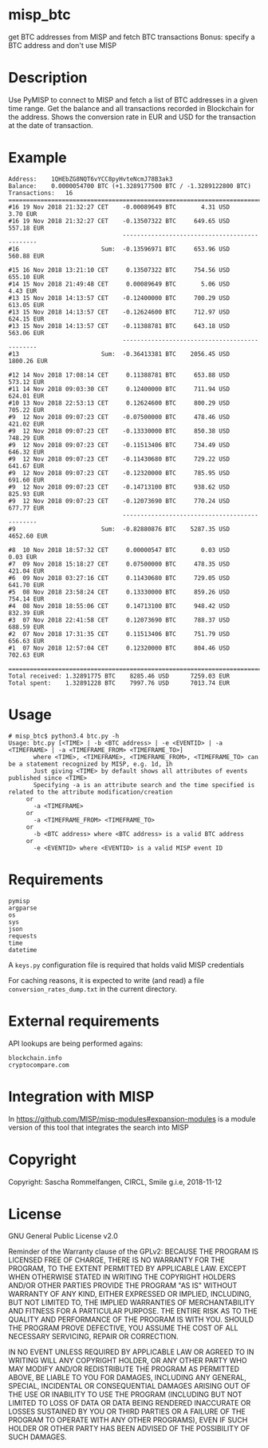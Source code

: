 # misp_btc
get BTC addresses from MISP and fetch BTC transactions 
Bonus: specify a BTC address and don't use MISP

# Description
Use PyMISP to connect to MISP and fetch a list of BTC addresses in a given time range.
Get the balance and all transactions recorded in Blockchain for the address.
Shows the conversion rate in EUR and USD for the transaction at the date of transaction.

# Example
```
Address:    1QHEbZG8NQT6vYCC8pyHvteNcmJ78B3ak3
Balance:    0.0000054700 BTC (+1.3289177500 BTC / -1.3289122800 BTC)
Transactions:   16
======================================================================================
#16 19 Nov 2018 21:32:27 CET    -0.00089649 BTC       4.31 USD        3.70 EUR
#16 19 Nov 2018 21:32:27 CET    -0.13507322 BTC     649.65 USD      557.18 EUR
                                ----------------------------------------------
#16                       Sum:  -0.13596971 BTC     653.96 USD      560.88 EUR

#15 16 Nov 2018 13:21:10 CET     0.13507322 BTC     754.56 USD      655.10 EUR
#14 15 Nov 2018 21:49:48 CET     0.00089649 BTC       5.06 USD        4.43 EUR
#13 15 Nov 2018 14:13:57 CET    -0.12400000 BTC     700.29 USD      613.05 EUR
#13 15 Nov 2018 14:13:57 CET    -0.12624600 BTC     712.97 USD      624.15 EUR
#13 15 Nov 2018 14:13:57 CET    -0.11388781 BTC     643.18 USD      563.06 EUR
                                ----------------------------------------------
#13                       Sum:  -0.36413381 BTC    2056.45 USD     1800.26 EUR

#12 14 Nov 2018 17:08:14 CET     0.11388781 BTC     653.88 USD      573.12 EUR
#11 14 Nov 2018 09:03:30 CET     0.12400000 BTC     711.94 USD      624.01 EUR
#10 13 Nov 2018 22:53:13 CET     0.12624600 BTC     800.29 USD      705.22 EUR
#9  12 Nov 2018 09:07:23 CET    -0.07500000 BTC     478.46 USD      421.02 EUR
#9  12 Nov 2018 09:07:23 CET    -0.13330000 BTC     850.38 USD      748.29 EUR
#9  12 Nov 2018 09:07:23 CET    -0.11513406 BTC     734.49 USD      646.32 EUR
#9  12 Nov 2018 09:07:23 CET    -0.11430680 BTC     729.22 USD      641.67 EUR
#9  12 Nov 2018 09:07:23 CET    -0.12320000 BTC     785.95 USD      691.60 EUR
#9  12 Nov 2018 09:07:23 CET    -0.14713100 BTC     938.62 USD      825.93 EUR
#9  12 Nov 2018 09:07:23 CET    -0.12073690 BTC     770.24 USD      677.77 EUR
                                ----------------------------------------------
#9                        Sum:  -0.82880876 BTC    5287.35 USD     4652.60 EUR

#8  10 Nov 2018 18:57:32 CET     0.00000547 BTC       0.03 USD        0.03 EUR
#7  09 Nov 2018 15:18:27 CET     0.07500000 BTC     478.35 USD      421.04 EUR
#6  09 Nov 2018 03:27:16 CET     0.11430680 BTC     729.05 USD      641.70 EUR
#5  08 Nov 2018 23:58:24 CET     0.13330000 BTC     859.26 USD      754.14 EUR
#4  08 Nov 2018 18:55:06 CET     0.14713100 BTC     948.42 USD      832.39 EUR
#3  07 Nov 2018 22:41:58 CET     0.12073690 BTC     788.37 USD      688.59 EUR
#2  07 Nov 2018 17:31:35 CET     0.11513406 BTC     751.79 USD      656.63 EUR
#1  07 Nov 2018 12:57:04 CET     0.12320000 BTC     804.46 USD      702.63 EUR

======================================================================================
Total received: 1.32891775 BTC    8285.46 USD      7259.03 EUR
Total spent:    1.32891228 BTC    7997.76 USD      7013.74 EUR
```

# Usage
```
# misp_btc$ python3.4 btc.py -h
Usage: btc.py [<TIME> | -b <BTC address> | -e <EVENTID> | -a <TIMEFRAME> | -a <TIMEFRAME_FROM> <TIMEFRAME_TO>]
       where <TIME>, <TIMEFRAME>, <TIMEFRAME_FROM>, <TIMEFRAME_TO> can be a statement recognized by MISP, e.g. 1d, 1h
       Just giving <TIME> by default shows all attributes of events published since <TIME>
       Specifying -a is an attribute search and the time specified is related to the attribute modification/creation
     or
       -a <TIMEFRAME>
     or
       -a <TIMEFRAME_FROM> <TIMEFRAME_TO>
     or
       -b <BTC address> where <BTC address> is a valid BTC address
     or
       -e <EVENTID> where <EVENTID> is a valid MISP event ID
```

# Requirements

```
pymisp 
argparse
os
sys
json
requests
time
datetime
```

A `keys.py` configuration file is required that holds valid MISP credentials

For caching reasons, it is expected to write (and read) a file `conversion_rates_dump.txt` in the current directory.

# External requirements

API lookups are being performed agains:
```
blockchain.info
cryptocompare.com
```

# Integration with MISP
In https://github.com/MISP/misp-modules#expansion-modules is a module version of this tool that integrates the search into MISP


# Copyright

Copyright: Sascha Rommelfangen, CIRCL, Smile g.i.e, 2018-11-12


# License

GNU General Public License v2.0

Reminder of the Warranty clause of the GPLv2: BECAUSE THE PROGRAM IS LICENSED FREE OF CHARGE, THERE IS NO WARRANTY FOR THE PROGRAM, TO THE EXTENT PERMITTED BY APPLICABLE LAW. EXCEPT WHEN OTHERWISE STATED IN WRITING THE COPYRIGHT HOLDERS AND/OR OTHER PARTIES PROVIDE THE PROGRAM "AS IS" WITHOUT WARRANTY OF ANY KIND, EITHER EXPRESSED OR IMPLIED, INCLUDING, BUT NOT LIMITED TO, THE IMPLIED WARRANTIES OF MERCHANTABILITY AND FITNESS FOR A PARTICULAR PURPOSE. THE ENTIRE RISK AS TO THE QUALITY AND PERFORMANCE OF THE PROGRAM IS WITH YOU. SHOULD THE PROGRAM PROVE DEFECTIVE, YOU ASSUME THE COST OF ALL NECESSARY SERVICING, REPAIR OR CORRECTION.

IN NO EVENT UNLESS REQUIRED BY APPLICABLE LAW OR AGREED TO IN WRITING WILL ANY COPYRIGHT HOLDER, OR ANY OTHER PARTY WHO MAY MODIFY AND/OR REDISTRIBUTE THE PROGRAM AS PERMITTED ABOVE, BE LIABLE TO YOU FOR DAMAGES, INCLUDING ANY GENERAL, SPECIAL, INCIDENTAL OR CONSEQUENTIAL DAMAGES ARISING OUT OF THE USE OR INABILITY TO USE THE PROGRAM (INCLUDING BUT NOT LIMITED TO LOSS OF DATA OR DATA BEING RENDERED INACCURATE OR LOSSES SUSTAINED BY YOU OR THIRD PARTIES OR A FAILURE OF THE PROGRAM TO OPERATE WITH ANY OTHER PROGRAMS), EVEN IF SUCH HOLDER OR OTHER PARTY HAS BEEN ADVISED OF THE POSSIBILITY OF SUCH DAMAGES.



